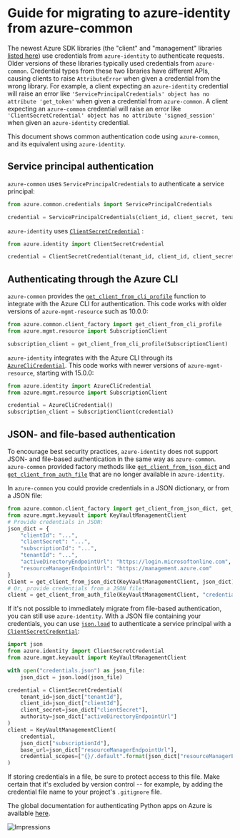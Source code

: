 # Guide for migrating to azure-identity from azure-common

The newest Azure SDK libraries (the "client" and "management" libraries
[listed here](https://azure.github.io/azure-sdk/releases/latest/python.html))
use credentials from `azure-identity` to authenticate requests. Older versions
of these libraries typically used credentials from `azure-common`. Credential
types from these two libraries have different APIs, causing clients to raise
`AttributeError` when given a credential from the wrong library. For example, a
client expecting an `azure-identity` credential will raise an error like
`'ServicePrincipalCredentials' object has no attribute 'get_token'` when given a
credential from `azure-common`. A client expecting an `azure-common` credential
will raise an error like
`'ClientSecretCredential' object has no attribute 'signed_session'` when given
an `azure-identity` credential.

This document shows common authentication code using `azure-common`, and its
equivalent using `azure-identity`.

## Service principal authentication

`azure-common` uses `ServicePrincipalCredentials` to authenticate a service principal:

```python
from azure.common.credentials import ServicePrincipalCredentials

credential = ServicePrincipalCredentials(client_id, client_secret, tenant=tenant_id)
```

`azure-identity` uses [`ClientSecretCredential`][client_secret_cred] :

```python
from azure.identity import ClientSecretCredential

credential = ClientSecretCredential(tenant_id, client_id, client_secret)
```

## Authenticating through the Azure CLI

`azure-common` provides the
[`get_client_from_cli_profile`][get_client_from_cli_profile] function to
integrate with the Azure CLI for authentication. This code works with older
versions of `azure-mgmt-resource` such as 10.0.0:

```python
from azure.common.client_factory import get_client_from_cli_profile
from azure.mgmt.resource import SubscriptionClient

subscription_client = get_client_from_cli_profile(SubscriptionClient)
```

`azure-identity` integrates with the Azure CLI through its
[`AzureCliCredential`][cli_cred]. This code works with newer versions of
`azure-mgmt-resource`, starting with 15.0.0:

```python
from azure.identity import AzureCliCredential
from azure.mgmt.resource import SubscriptionClient

credential = AzureCliCredential()
subscription_client = SubscriptionClient(credential)
```

## JSON- and file-based authentication

To encourage best security practices, `azure-identity` does not support JSON- and file-based authentication in the same
way as `azure-common`. `azure-common` provided factory methods like [`get_client_from_json_dict`][client_from_json] and
[`get_client_from_auth_file`][client_from_auth_file] that are no longer available in `azure-identity`.

In `azure-common` you could provide credentials in a JSON dictionary, or from a JSON file:
```python
from azure.common.client_factory import get_client_from_json_dict, get_client_from_auth_file
from azure.mgmt.keyvault import KeyVaultManagementClient
# Provide credentials in JSON:
json_dict = {
    "clientId": "...",
    "clientSecret": "...",
    "subscriptionId": "...",
    "tenantId": "...",
    "activeDirectoryEndpointUrl": "https://login.microsoftonline.com",
    "resourceManagerEndpointUrl": "https://management.azure.com"
}
client = get_client_from_json_dict(KeyVaultManagementClient, json_dict)
# Or, provide credentials from a JSON file:
client = get_client_from_auth_file(KeyVaultManagementClient, "credentials.json")
```

If it's not possible to immediately migrate from file-based authentication, you can still use `azure-identity`. With a
JSON file containing your credentials, you can use [`json.load`][json] to authenticate a service principal with a
[`ClientSecretCredential`][client_secret_cred]:
```python
import json
from azure.identity import ClientSecretCredential
from azure.mgmt.keyvault import KeyVaultManagementClient

with open("credentials.json") as json_file:
    json_dict = json.load(json_file)

credential = ClientSecretCredential(
    tenant_id=json_dict["tenantId"],
    client_id=json_dict["clientId"],
    client_secret=json_dict["clientSecret"],
    authority=json_dict["activeDirectoryEndpointUrl"]
)
client = KeyVaultManagementClient(
    credential,
    json_dict["subscriptionId"],
    base_url=json_dict["resourceManagerEndpointUrl"],
    credential_scopes=["{}/.default".format(json_dict["resourceManagerEndpointUrl"])]
)
```

If storing credentials in a file, be sure to protect access to this file. Make certain that it's excluded by version
control -- for example, by adding the credential file name to your project's `.gitignore` file.

The global documentation for authenticating Python apps on Azure is available [here][authenticate_docs].

[authenticate_docs]: https://learn.microsoft.com/azure/developer/python/sdk/authentication-overview?tabs=cmd
[cli_cred]: https://aka.ms/azsdk/python/identity/docs#azure.identity.AzureCliCredential
[client_from_json]: https://learn.microsoft.com/python/api/azure-common/azure.common.client_factory?view=azure-python#get-client-from-json-dict-client-class--config-dict----kwargs-
[client_from_auth_file]: https://learn.microsoft.com/python/api/azure-common/azure.common.client_factory?view=azure-python#get-client-from-auth-file-client-class--auth-path-none----kwargs-
[client_secret_cred]: https://aka.ms/azsdk/python/identity/docs#azure.identity.ClientSecretCredential
[get_client_from_cli_profile]: https://learn.microsoft.com/python/api/azure-common/azure.common.client_factory?view=azure-python#get-client-from-cli-profile-client-class----kwargs-
[json]: https://docs.python.org/3/library/json.html#json.load

![Impressions](https://azure-sdk-impressions.azurewebsites.net/api/impressions/azure-sdk-for-python%2Fsdk%2Fidentity%2Fazure-identity%2Fmigration_guide.png)
